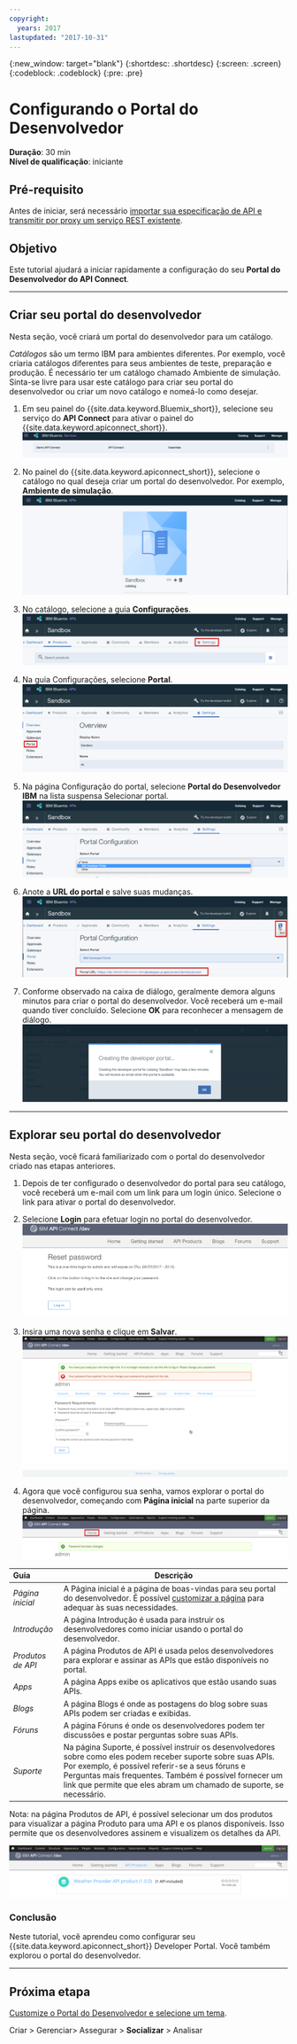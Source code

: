 ```yaml
---
copyright:
  years: 2017
lastupdated: "2017-10-31"
---
```


{:new_window: target="blank"}
{:shortdesc: .shortdesc}
{:screen: .screen}
{:codeblock: .codeblock}
{:pre: .pre}

# Configurando o Portal do Desenvolvedor
**Duração**: 30 min  
**Nível de qualificação**: iniciante  

## Pré-requisito
Antes de iniciar, será necessário [importar sua especificação de API e transmitir por proxy um serviço REST existente](tut_rest_landing.html).

## Objetivo
Este tutorial ajudará a iniciar rapidamente a configuração do seu **Portal do Desenvolvedor do API Connect**. 

---

## Criar seu portal do desenvolvedor
Nesta seção, você criará um portal do desenvolvedor para um catálogo.

*Catálogos* são um termo IBM para ambientes diferentes. Por exemplo, você criaria catálogos diferentes para seus ambientes de teste, preparação e produção. É necessário ter um catálogo chamado Ambiente de simulação. Sinta-se livre para usar este catálogo para criar seu portal do desenvolvedor ou criar um novo catálogo e nomeá-lo como desejar.

1. Em seu painel do {{site.data.keyword.Bluemix_short}}, selecione seu serviço do **API Connect** para ativar o painel do {{site.data.keyword.apiconnect_short}}.
![Serviço do API Connect](images/11-Bluemix-Dashboard.png)

2. No painel do {{site.data.keyword.apiconnect_short}}, selecione o catálogo no qual deseja criar um portal do desenvolvedor. Por exemplo, **Ambiente de simulação**.
![Catálogo](images/12-APIC-Dashboard.png)

3. No catálogo, selecione a guia **Configurações**.  
  ![Configurações do catálogo](images/13-catalog-settings.png)

4. Na guia Configurações, selecione **Portal**.  
  ![Configuração do portal](images/14-catalog-portal.png)

5. Na página Configuração do portal, selecione **Portal do Desenvolvedor IBM** na lista suspensa Selecionar portal.
![IBM Developer Portal](images/15-IBM-developer-portal.png) 

6. Anote a **URL do portal** e salve suas mudanças.  
  ![Salvar configurações](images/16-save-settings.png)
  
7. Conforme observado na caixa de diálogo, geralmente demora alguns minutos para criar o portal do desenvolvedor. Você receberá um e-mail quando tiver concluído. Selecione **OK** para reconhecer a mensagem de diálogo.  
  ![OK](images/17-OK.png)

---

## Explorar seu portal do desenvolvedor
Nesta seção, você ficará familiarizado com o portal do desenvolvedor criado nas etapas anteriores.

1. Depois de ter configurado o desenvolvedor do portal para seu catálogo, você receberá um e-mail com um link para um login único. Selecione o link para ativar o portal do desenvolvedor.

2. Selecione **Login** para efetuar login no portal do desenvolvedor.
![Login](images/22-login.png)

3. Insira uma nova senha e clique em **Salvar**.  
  ![Inserir nova senha](images/23-password.png)

4. Agora que você configurou sua senha, vamos explorar o portal do desenvolvedor, começando com **Página inicial** na parte superior da página.  
  ![Menu inicial](images/24-pwsaved.png)
  
| Guia              | Descrição          | 
|:---------------- | -------------------- | 
| _Página inicial_       | A Página inicial é a página de boas-vindas para seu portal do desenvolvedor. É possível [customizar a página](tut_custom_dev_portal.html) para adequar às suas necessidades. | 
| _Introdução_       | A página Introdução é usada para instruir os desenvolvedores como iniciar usando o portal do desenvolvedor. |
| _Produtos de API_ | A página Produtos de API é usada pelos desenvolvedores para explorar e assinar as APIs que estão disponíveis no portal. | 
| _Apps_ | A página Apps exibe os aplicativos que estão usando suas APIs. | 
| _Blogs_ | A página Blogs é onde as postagens do blog sobre suas APIs podem ser criadas e exibidas. | 
| _Fóruns_ | A página Fóruns é onde os desenvolvedores podem ter discussões e postar perguntas sobre suas APIs. | 
| _Suporte_ | Na página Suporte, é possível instruir os desenvolvedores sobre como eles podem receber suporte sobre suas APIs. Por exemplo, é possível referir-se a seus fóruns e Perguntas mais frequentes. Também é possível fornecer um link que permite que eles abram um chamado de suporte, se necessário. | 

Nota: na página Produtos de API, é possível selecionar um dos produtos para visualizar a página Produto para uma API e os planos disponíveis. Isso permite que os desenvolvedores assinem e visualizem os detalhes da API. 

  ![Produtos de API](images/27-api-products.png)

### Conclusão
Neste tutorial, você aprendeu como configurar seu {{site.data.keyword.apiconnect_short}} Developer Portal. Você também explorou o portal do desenvolvedor.

---

## Próxima etapa

[Customize o Portal do Desenvolvedor e selecione um tema](tut_custom_dev_portal.html).

Criar > Gerenciar> Assegurar > **Socializar** > Analisar
